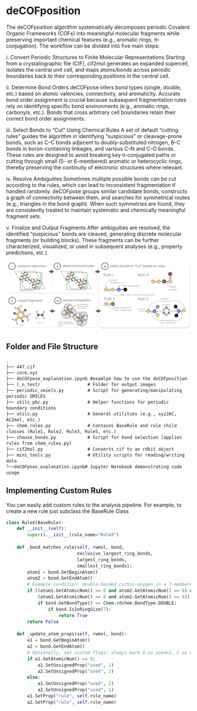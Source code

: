 # deCOFposition

The deCOFposition algorithm systematically decomposes periodic Covalent Organic Frameworks (COFs) into meaningful molecular fragments while preserving important chemical features (e.g., aromatic rings, π-conjugation). The workflow can be divided into five main steps:


i. Convert Periodic Structures to Finite Molecular Representations
Starting from a crystallographic file (CIF), cif2mol generates an expanded supercell, isolates the central unit cell, and maps atoms/bonds across periodic boundaries back to their corresponding positions in the central cell.

ii. Determine Bond Orders
deCOFpose infers bond types (single, double, etc.) based on atomic valencies, connectivity, and aromaticity.
Accurate bond order assignment is crucial because subsequent fragmentation rules rely on identifying specific bond environments (e.g., aromatic rings, carbonyls, etc.).
Bonds that cross arbitrary cell boundaries retain their correct bond order assignments.

iii. Select Bonds to “Cut” Using Chemical Rules
A set of default “cutting rules” guides the algorithm in identifying “suspicious” or cleavage-prone bonds, such as C–C bonds adjacent to doubly-substituted nitrogen, B–C bonds in boron-containing linkages, and various C–N and C–O bonds.
These rules are designed to avoid breaking key π-conjugated paths or cutting through small (5- or 6-membered) aromatic or heterocyclic rings, thereby preserving the continuity of electronic structures where relevant.

iv. Resolve Ambiguities
Sometimes multiple possible bonds can be cut according to the rules, which can lead to inconsistent fragmentation if handled randomly.
deCOFpose groups similar candidate bonds, constructs a graph of connectivity between them, and searches for symmetrical routes (e.g., triangles in the bond graph).
When such symmetries are found, they are consistently treated to maintain systematic and chemically meaningful fragment sets.

v. Finalize and Output Fragments
After ambiguities are resolved, the identified “suspicious” bonds are cleaved, generating discrete molecular fragments (or building blocks).
These fragments can be further characterized, visualized, or used in subsequent analyses (e.g., property predictions, etc.).

![alg expalnation](expl.png)


## Folder and File Structure

```plaintext
.
├── 447.cif
├── core.xyz
├── deCOFpose_explanation.ipynb #examlpe how to use the deCOFposition
├── l_n_test/                  # Folder for output images 
├── periodic_smiels.py         # Script for generating/manipulating periodic SMILES
├── utils_pbc.py               # Helper functions for periodic boundary conditions
├── utils.py                   # General utilities (e.g., xyz2AC, AC2mol, etc.)
├── chem_rules.py              # Contains BaseRule and rule child classes (Rule1, Rule2, Rule3, Rule5, etc.)
├── chouse_bonds.py            # Script for bond selection (applies rules from chem_rules.py)
├── cif2mol.py                 # Converts cif to an rdkit object
├── mini_tools.py              # Utility scripts for reading/writing data
└──deCOFpose_explanation.ipynb# Jupyter Notebook demonstrating code usage
```


## Implementing Custom Rules

You can easily add custom rules to the analysis pipeline. For example, to create a new rule just subclass the BaseRule Class


```python
class RuleX(BaseRule):
    def __init__(self):
        super().__init__(rule_name="RuleX")

    def _bond_matches_rule(self, rwmol, bond,
                           exclusive_largest_ring_bonds,
                           largest_ring_bonds,
                           smallest_ring_bonds):
        atom1 = bond.GetBeginAtom()
        atom2 = bond.GetEndAtom()
        # Example condition: double-bonded carbon-oxygen in a 7-membered ring
        if ((atom1.GetAtomicNum() == 6 and atom2.GetAtomicNum() == 8) or
            (atom1.GetAtomicNum() == 8 and atom2.GetAtomicNum() == 6)):
            if bond.GetBondType() == Chem.rdchem.BondType.DOUBLE:
                if bond.IsInRingSize(7):
                    return True
        return False

    def _update_atom_props(self, rwmol, bond):
        a1 = bond.GetBeginAtom()
        a2 = bond.GetEndAtom()
        # Optionally, set custom flags: always mark O as used=1, C as used=2
        if a1.GetAtomicNum() == 8:
            a1.SetUnsignedProp("used", 1)
            a2.SetUnsignedProp("used", 2)
        else:
            a1.SetUnsignedProp("used", 2)
            a2.SetUnsignedProp("used", 1)
        a1.SetProp("rule", self.rule_name)
        a2.SetProp("rule", self.rule_name)
```
```
